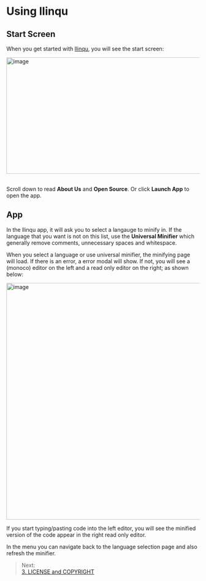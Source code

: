 # Using llinqu

## Start Screen

When you get started with [llinqu](https://llinqu.pages.dev), you will see the start screen:

<img width="709" height="303" alt="image" src="https://github.com/user-attachments/assets/887f593c-fa24-4a20-b415-326d65058a7c" /><br><br>

Scroll down to read **About Us** and **Open Source**. Or click **Launch App** to open the app.

## App

In the llinqu app, it will ask you to select a langauge to minify in. If the language that you want is not on this list, use the **Universal Minifier** which generally remove comments, unnecessary spaces and whitespace.

When you select a language or use universal minifier, the minifying page will load. If there is an error, a error modal will show. If not, you will see a (monoco) editor on the left and a read only editor on the right; as shown below:


<img width="1080" height="616" alt="image" src="https://github.com/user-attachments/assets/a630e6e9-5f43-4419-a8e6-fd81dda8faf9" />

If you start typing/pasting code into the left editor, you will see the minified version of the code appear in the right read only editor.

In the menu you can navigate back to the language selection page and also refresh the minifier.

> Next:  
> <a href="3. LICENSE and COPYRIGHT.md">3. LICENSE and COPYRIGHT</a>
